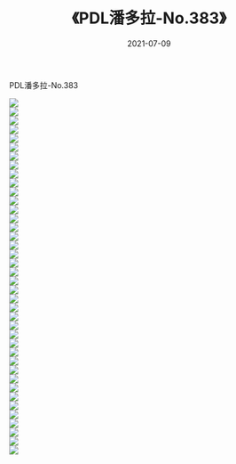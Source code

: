 ﻿---
layout: post
title:  《PDL潘多拉-No.383》
date:   2021-07-09
img: http://img.660000.xyz/Sharelink/网络美图/2021/PDL潘多拉-No.383/000.jpg
categories: [美女, 清纯, 唯美]
---

PDL潘多拉-No.383

  ![](http://img.660000.xyz/Sharelink/网络美图/2021/PDL潘多拉-No.383/001.jpg) <br> ![](http://img.660000.xyz/Sharelink/网络美图/2021/PDL潘多拉-No.383/002.jpg) <br> ![](http://img.660000.xyz/Sharelink/网络美图/2021/PDL潘多拉-No.383/003.jpg) <br> ![](http://img.660000.xyz/Sharelink/网络美图/2021/PDL潘多拉-No.383/004.jpg) <br> ![](http://img.660000.xyz/Sharelink/网络美图/2021/PDL潘多拉-No.383/005.jpg) <br> ![](http://img.660000.xyz/Sharelink/网络美图/2021/PDL潘多拉-No.383/006.jpg) <br> ![](http://img.660000.xyz/Sharelink/网络美图/2021/PDL潘多拉-No.383/007.jpg) <br> ![](http://img.660000.xyz/Sharelink/网络美图/2021/PDL潘多拉-No.383/008.jpg) <br> ![](http://img.660000.xyz/Sharelink/网络美图/2021/PDL潘多拉-No.383/009.jpg) <br> ![](http://img.660000.xyz/Sharelink/网络美图/2021/PDL潘多拉-No.383/010.jpg) <br> ![](http://img.660000.xyz/Sharelink/网络美图/2021/PDL潘多拉-No.383/011.jpg) <br> ![](http://img.660000.xyz/Sharelink/网络美图/2021/PDL潘多拉-No.383/012.jpg) <br> ![](http://img.660000.xyz/Sharelink/网络美图/2021/PDL潘多拉-No.383/013.jpg) <br> ![](http://img.660000.xyz/Sharelink/网络美图/2021/PDL潘多拉-No.383/014.jpg) <br> ![](http://img.660000.xyz/Sharelink/网络美图/2021/PDL潘多拉-No.383/015.jpg) <br> ![](http://img.660000.xyz/Sharelink/网络美图/2021/PDL潘多拉-No.383/016.jpg) <br> ![](http://img.660000.xyz/Sharelink/网络美图/2021/PDL潘多拉-No.383/017.jpg) <br> ![](http://img.660000.xyz/Sharelink/网络美图/2021/PDL潘多拉-No.383/018.jpg) <br> ![](http://img.660000.xyz/Sharelink/网络美图/2021/PDL潘多拉-No.383/019.jpg) <br> ![](http://img.660000.xyz/Sharelink/网络美图/2021/PDL潘多拉-No.383/020.jpg) <br> ![](http://img.660000.xyz/Sharelink/网络美图/2021/PDL潘多拉-No.383/021.jpg) <br> ![](http://img.660000.xyz/Sharelink/网络美图/2021/PDL潘多拉-No.383/022.jpg) <br> ![](http://img.660000.xyz/Sharelink/网络美图/2021/PDL潘多拉-No.383/023.jpg) <br> ![](http://img.660000.xyz/Sharelink/网络美图/2021/PDL潘多拉-No.383/024.jpg) <br> ![](http://img.660000.xyz/Sharelink/网络美图/2021/PDL潘多拉-No.383/025.jpg) <br> ![](http://img.660000.xyz/Sharelink/网络美图/2021/PDL潘多拉-No.383/026.jpg) <br> ![](http://img.660000.xyz/Sharelink/网络美图/2021/PDL潘多拉-No.383/027.jpg) <br> ![](http://img.660000.xyz/Sharelink/网络美图/2021/PDL潘多拉-No.383/028.jpg) <br> ![](http://img.660000.xyz/Sharelink/网络美图/2021/PDL潘多拉-No.383/029.jpg) <br> ![](http://img.660000.xyz/Sharelink/网络美图/2021/PDL潘多拉-No.383/030.jpg) <br> ![](http://img.660000.xyz/Sharelink/网络美图/2021/PDL潘多拉-No.383/031.jpg) <br> ![](http://img.660000.xyz/Sharelink/网络美图/2021/PDL潘多拉-No.383/032.jpg) <br> ![](http://img.660000.xyz/Sharelink/网络美图/2021/PDL潘多拉-No.383/033.jpg) <br> ![](http://img.660000.xyz/Sharelink/网络美图/2021/PDL潘多拉-No.383/034.jpg) <br> ![](http://img.660000.xyz/Sharelink/网络美图/2021/PDL潘多拉-No.383/035.jpg) <br> ![](http://img.660000.xyz/Sharelink/网络美图/2021/PDL潘多拉-No.383/036.jpg) <br> ![](http://img.660000.xyz/Sharelink/网络美图/2021/PDL潘多拉-No.383/037.jpg) <br> ![](http://img.660000.xyz/Sharelink/网络美图/2021/PDL潘多拉-No.383/038.jpg) <br> ![](http://img.660000.xyz/Sharelink/网络美图/2021/PDL潘多拉-No.383/039.jpg) <br> ![](http://img.660000.xyz/Sharelink/网络美图/2021/PDL潘多拉-No.383/040.jpg) <br>